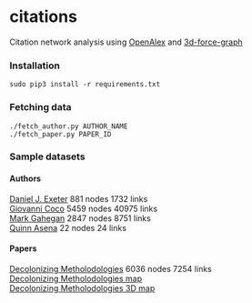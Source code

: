 # citations
Citation network analysis using [OpenAlex](https://openalex.org/) and [3d-force-graph](https://github.com/vasturiano/3d-force-graph)

### Installation

`sudo pip3 install -r requirements.txt`  

### Fetching data

`./fetch_author.py AUTHOR_NAME`  
`./fetch_paper.py PAPER_ID`  

### Sample datasets

#### Authors
[Daniel J. Exeter](https://uoa-eresearch.github.io/citations/?data=Dan) 881 nodes 1732 links  
[Giovanni Coco](https://uoa-eresearch.github.io/citations/?data=Giovanni) 5459 nodes 40975 links  
[Mark Gahegan](https://uoa-eresearch.github.io/citations/?data=Mark) 2847 nodes 8751 links  
[Quinn Asena](https://uoa-eresearch.github.io/citations/?data=Quinn) 22 nodes 24 links  

#### Papers
[Decolonizing Metholodologies](https://uoa-eresearch.github.io/citations/?data=Decolonizing_Methodologies) 6036 nodes 7254 links  
[Decolonizing Metholodologies map](https://uoa-eresearch.github.io/citations/Decolonizing_Methodologies/map.html)  
[Decolonizing Metholodologies 3D map](https://uoa-eresearch.github.io/citations/Decolonizing_Methodologies/map3D.html)  